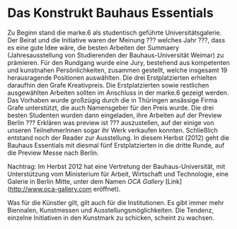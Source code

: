 # Das Konstrukt Bauhaus Essentials

Zu Beginn stand die marke.6 als studentisch geführte Universitätsgalerie. Der Beirat und die Initiative waren der Meinung ??? welches Jahr ???, dass es eine gute Idee wäre, die besten Arbeiten der Summaery 
(Jahresausstellung von Studierenden der Bauhaus-Universität Weimar) zu prämieren. 
Für den Rundgang wurde eine Jury, bestehend aus kompetenten und kunstnahen Persönlichkeiten, zusammen gestellt, welche insgesamt 19 herausragende Positionen auswählten. 
Die drei Erstplatzierten erhielten daraufhin den Grafe Kreativpreis. Die Erstplatzierten sowie restlichen ausgewählten Arbeiten sollten im Anschluss in der marke.6 gezeigt werden. 
Das Vorhaben wurde großzügig durch die in Thüringen ansässige Firma Grafe unterstützt, die auch Namensgeber für den Preis wurde. Die drei besten Studenten wurden dann eingeladen, ihre Arbeiten auf der Preview Berlin ??? Erklären was preview ist ???
auszustellen, auf der einige von unseren TeilnehmerInnen sogar ihr Werk verkaufen konnten. Schließlich entstand noch der Reader zur Ausstellung. In diesem Herbst (2012) geht die Bauhaus Essentials mit diesmal fünf Erstplatzierten in die dritte Runde, auf die Preview Messe nach Berlin.

Nachtrag: 
Im Herbst 2012 hat eine Vertretung der Bauhaus-Universität, mit Unterstützung vom Ministerium für Arbeit, Wirtschaft und Technologie, eine Galerie in Berlin Mitte, unter dem Namen *OCA Gallery* [Link](http://www.oca-gallery.com eröffnet).

Was für die Künstler gilt, gilt auch für die Institutionen. Es gibt immer mehr Biennalen, Kunstmessen und Ausstellungsmöglichkeiten.
Die Tendenz, einzelne Initiativen in den Kunstmark zu schicken, scheint zu wachsen.
